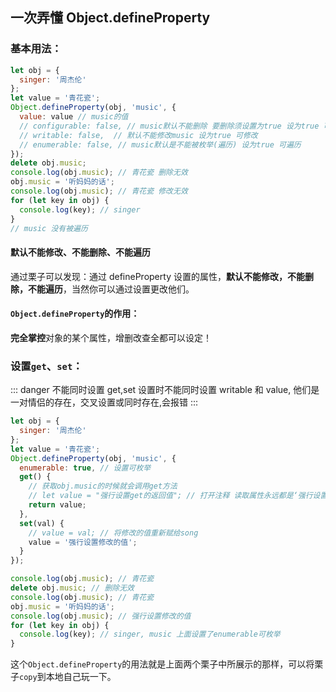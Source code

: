 ## 一次弄懂 Object.defineProperty

### 基本用法：

```js
let obj = {
  singer: '周杰伦'
};
let value = '青花瓷';
Object.defineProperty(obj, 'music', {
  value: value // music的值
  // configurable: false, // music默认不能删除 要删除须设置为true 设为true 可删除
  // writable: false,  // 默认不能修改music 设为true 可修改
  // enumerable: false, // music默认是不能被枚举(遍历) 设为true 可遍历
});
delete obj.music;
console.log(obj.music); // 青花瓷 删除无效
obj.music = '听妈妈的话';
console.log(obj.music); // 青花瓷 修改无效
for (let key in obj) {
  console.log(key); // singer
}
// music 没有被遍历
```

#### 默认不能修改、不能删除、不能遍历

通过栗子可以发现：通过 defineProperty 设置的属性，**默认不能修改，不能删除，不能遍历**，当然你可以通过设置更改他们。

#### `Object.defineProperty`的作用：

**完全掌控**对象的某个属性，增删改查全都可以设定！

### 设置`get`、`set`：

::: danger 不能同时设置
get,set 设置时不能同时设置 writable 和 value, 他们是一对情侣的存在，交叉设置或同时存在,会报错
:::

```js
let obj = {
  singer: '周杰伦'
};
let value = '青花瓷';
Object.defineProperty(obj, 'music', {
  enumerable: true, // 设置可枚举
  get() {
    // 获取obj.music的时候就会调用get方法
    // let value = "强行设置get的返回值"; // 打开注释 读取属性永远都是‘强行设置get的返回值’
    return value;
  },
  set(val) {
    // value = val; // 将修改的值重新赋给song
    value = '强行设置修改的值';
  }
});

console.log(obj.music); // 青花瓷
delete obj.music; // 删除无效
console.log(obj.music); // 青花瓷
obj.music = '听妈妈的话';
console.log(obj.music); // 强行设置修改的值
for (let key in obj) {
  console.log(key); // singer, music 上面设置了enumerable可枚举
}
```

这个`Object.defineProperty`的用法就是上面两个栗子中所展示的那样，可以将栗子`copy`到本地自己玩一下。
<!-- 特殊字符串：用于修改/删除markdown的结尾提示语-OBKoro1 -->
 

